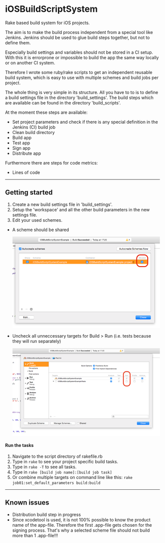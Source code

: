 # iOSBuildScriptSystem
Rake based build system for iOS projects. 

The aim is to make the build process independent from a special tool like Jenkins. 
Jenkins should be used to glue build steps together, but not to define them. 

Especially build settings and variables should not be stored in a CI setup. With this it is errorprone or impossible to build the app the same way locally or on another CI system.

Therefore I wrote some ruby/rake scripts to get an independent reusable build system, which is easy to use with multiple schemes and build jobs per project.

The whole thing is very simple in its structure. All you have to to is to define a build settings file in the directory 'build_settings'. The build steps which are available can be found in the directory 'build_scripts'.

At the moment these steps are available:
- Set project parameters and check if there is any special definition in the Jenkins (CI) build job
- Clean build directory
- Build app
- Test app
- Sign app
- Distribute app

Furthermore there are steps for code metrics:
- Lines of code

* * *

## Getting started

1. Create a new build settings file in 'build_settings'.
2. Setup the 'workspace' and all the other build parameters in the new settings file.
3. Edit your used schemes. 
  - A scheme should be shared
  
    ![Share a scheme](Images/shared_selection_for_scheme.png)
    
  - Uncheck all unneccessary targets for Build > Run (i.e. tests because they will run separately)
  
    ![Deselect run targets](Images/target_selection_for_scheme.png)

#### Run the tasks
1. Navigate to the script directory of rakefile.rb
2. Type in `rake` to see your project specific build tasks.
3. Type in `rake -T` to see all tasks.
4. Type in `rake [build job name]:[build job task]`
5. Or combine multiple targets on command line like this: `rake job01:set_default_parameters build:build`

* * * 

## Known issues
- Distribution build step in progress
- Since xcodetool is used, it is not 100% possible to know the product name of the app-file. Therefore the first .app-file gets chosen for the signing process. That's why a selected scheme file should not build more than 1 .app-file!!!

